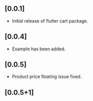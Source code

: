 ## [0.0.1]

- Initial release of flutter cart package.

## [0.0.4]

- Example has been added.

## [0.0.5]

- Product price floating issue fixed.

## [0.0.5+1]
